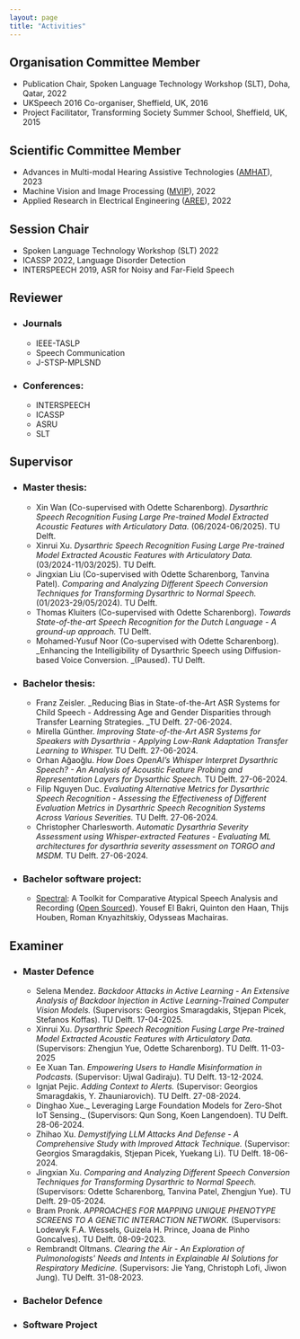 ```yaml
---
layout: page
title: "Activities"
---
```


## Organisation Committee Member  
   - Publication Chair, Spoken Language Technology Workshop (SLT), Doha, Qatar, 2022
   - UKSpeech 2016 Co-organiser, Sheffield, UK, 2016
   - Project Facilitator, Transforming Society Summer School, Sheffield, UK, 2015

## Scientific Committee Member  
  * Advances in Multi-modal Hearing Assistive Technologies ([AMHAT](https://cogmhear.org/amhat2023/)), 2023
  * Machine Vision and Image Processing ([MVIP](https://mvip2022.ismvipconf.ir/Sci.php)), 2022
  * Applied Research in Electrical Engineering ([AREE](https://aree2023.scu.ac.ir/fa/page.php?rid=58)), 2022
    
## Session Chair  
   - Spoken Language Technology Workshop (SLT) 2022
   - ICASSP 2022, Language Disorder Detection
   - INTERSPEECH 2019, ASR for Noisy and Far-Field Speech
  

## Reviewer 
* ### Journals
  - IEEE-TASLP
  - Speech Communication
  - J-STSP-MPLSND 
* ### Conferences:
  - INTERSPEECH
  - ICASSP
  - ASRU
  - SLT

## Supervisor  
* ### Master thesis:
   - Xin Wan (Co-supervised with Odette Scharenborg). _Dysarthric Speech Recognition Fusing Large Pre-trained Model Extracted Acoustic Features with Articulatory Data._ (06/2024-06/2025). TU Delft. 
   - Xinrui Xu. _Dysarthric Speech Recognition Fusing Large Pre-trained Model Extracted Acoustic Features with Articulatory Data._ (03/2024-11/03/2025). TU Delft.
   - Jingxian Liu (Co-supervised with Odette Scharenborg, Tanvina Patel). _Comparing and Analyzing Different Speech Conversion Techniques for Transforming Dysarthric to Normal Speech._ (01/2023-29/05/2024). TU Delft.
   - Thomas Kluiters (Co-supervised with Odette Scharenborg). _Towards State-of-the-art Speech Recognition for the Dutch Language - A ground-up approach._ TU Delft.
   - Mohamed-Yusuf Noor (Co-supervised with Odette Scharenborg). _Enhancing the Intelligibility of Dysarthric Speech using Diffusion-based Voice Conversion. _(Paused). TU Delft.

* ### Bachelor thesis:
   - Franz Zeisler. _Reducing Bias in State-of-the-Art ASR Systems for Child Speech - Addressing Age and Gender Disparities through Transfer Learning Strategies. _TU Delft. 27-06-2024. 
   - Mirella Günther. _Improving State-of-the-Art ASR Systems for Speakers with Dysarthria - Applying Low-Rank Adaptation Transfer Learning to Whisper._ TU Delft. 27-06-2024. 
   - Orhan Ağaoğlu. _How Does OpenAI’s Whisper Interpret Dysarthric Speech? - An Analysis of Acoustic Feature Probing and Representation Layers for Dysarthic Speech._ TU Delft. 27-06-2024. 
   - Filip Nguyen Duc. _Evaluating Alternative Metrics for Dysarthric Speech Recognition - Assessing the Effectiveness of Different Evaluation Metrics in Dysarthric Speech Recognition Systems Across Various Severities._ TU Delft. 27-06-2024. 
   - Christopher Charlesworth. _Automatic Dysarthria Severity Assessment using Whisper-extracted Features - Evaluating ML architectures for dysarthria severity assessment on TORGO and MSDM._ TU Delft. 27-06-2024. 

* ### Bachelor software project:
   - [Spectral](https://spectral.ewi.tudelft.nl/): A Toolkit for Comparative Atypical Speech Analysis and Recording ([Open Sourced](https://github.com/TU-Delft-SALT-Group/spectral/blob/main/README.md)). Yousef El Bakri, Quinton den Haan, Thijs Houben, Roman Knyazhitskiy, Odysseas Machairas.

## Examiner
* ### Master Defence
   - Selena Mendez. _Backdoor Attacks in Active Learning - An Extensive Analysis of Backdoor Injection in Active Learning-Trained Computer Vision Models._ (Supervisors: Georgios Smaragdakis, Stjepan Picek, Stefanos Koffas). TU Delft. 17-04-2025.
   - Xinrui Xu. _Dysarthric Speech Recognition Fusing Large Pre-trained Model Extracted Acoustic Features with Articulatory Data._ (Supervisors: Zhengjun Yue, Odette Scharenborg). TU Delft. 11-03-2025
   - Ee Xuan Tan. _Empowering Users to Handle Misinformation in Podcasts._ (Supervisor: Ujwal Gadiraju). TU Delft. 13-12-2024.
   - Ignjat Pejic. _Adding Context to Alerts._ (Supervisor: Georgios Smaragdakis, Y. Zhauniarovich). TU Delft. 27-08-2024.
   - Dinghao Xue._ Leveraging Large Foundation Models for Zero-Shot IoT Sensing._ (Supervisors: Qun Song, Koen Langendoen). TU Delft. 28-06-2024.
   - Zhihao Xu. _Demystifying LLM Attacks And Defense - A Comprehensive Study with Improved Attack Technique._ (Supervisor: Georgios Smaragdakis, Stjepan Picek, Yuekang Li). TU Delft. 18-06-2024.
   - Jingxian Xu. _Comparing and Analyzing Different Speech Conversion Techniques for Transforming Dysarthric to Normal Speech._ (Supervisors: Odette Scharenborg, Tanvina Patel, Zhengjun Yue). TU Delft. 29-05-2024.
   - Bram Pronk. _APPROACHES FOR MAPPING UNIQUE PHENOTYPE SCREENS TO A GENETIC INTERACTION NETWORK._ (Supervisors: Lodewyk F.A. Wessels, Guizela H. Prince, Joana de Pinho Goncalves). TU Delft. 08-09-2023.
   - Rembrandt Oltmans. _Clearing the Air - An Exploration of Pulmonologists' Needs and Intents in Explainable AI Solutions for Respiratory Medicine._ (Supervisors: Jie Yang, Christoph Lofi, Jiwon Jung). TU Delft. 31-08-2023. 

* ### Bachelor Defence
* ### Software Project




